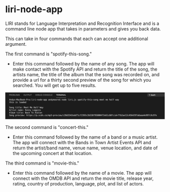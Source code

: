 # liri-node-app

LIRI stands for Language Interpretation and Recognition Interface and is a command line node app that takes in parameters and gives you back data. 

This can take in four commands that each can accept one additional argument. 

The first command is "spotify-this-song."

  * Enter this command followed by the name of any song. The app will make contact with the Spotify API and return the title of the song, the artists name, the title of the album that the song was recorded on, and provide a url for a thirty second preview of the song for which you searched. You will get up to five results.
  
  ![Alt text](images/spotify-this.png)

The second command is "concert-this."

  * Enter this command followed by the name of a band or a music artist. The app will connect with the Bands in Town Artist Events API and return the artist/band name, venue name, venue location, and date of the upcoming concert at that location. 
  
The third command is "movie-this."

  * Enter this command followed by the name of a movie. The app will connect with the OMDB API and return the movie title, release year, rating, country of production, language, plot, and list of actors. 
  
  

